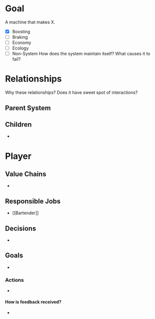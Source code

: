 # Goal
A machine that makes X.
- [x] Boosting
- [ ] Braking
- [ ] Economy
- [ ] Ecology
- [ ] Non-System
How does the system maintain itself? What causes it to fail?
# Relationships
Why these relationships?
Does it have sweet spot of interactions?
## Parent System

## Children
- 
# Player
## Value Chains
- 
## Responsible Jobs
- [[Bartender]]
## Decisions
- 
## Goals
- 
### Actions
- 
#### How is feedback received?
- 
